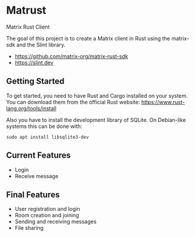 # Matrust
Matrix Rust Client

The goal of this project is to create a Matrix client in Rust using the matrix-sdk and the Slint library.
- https://github.com/matrix-org/matrix-rust-sdk
- https://slint.dev

## Getting Started

To get started, you need to have Rust and Cargo installed on your system. You can download them from the official Rust website: https://www.rust-lang.org/tools/install

Also you have to install the development library of SQLite. On Debian-like systems this can be done with:
```
sudo apt install libsqlite3-dev
```

## Current Features

- Login
- Receive message

## Final Features

- User registration and login
- Room creation and joining
- Sending and receiving messages
- File sharing

